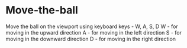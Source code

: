 # Move-the-ball
Move the ball on the viewport using keyboard keys - W, A, S, D
W - for moving in the upward direction
A - for moving in the left direction
S - for moving in the downward direction
D - for moving in the right direction 
